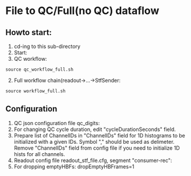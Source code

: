 # File to QC/Full(no QC) dataflow
## Howto start:
1. cd-ing to this sub-directory
2. Start:
  1. QC workflow:
````
source qc_workflow_full.sh
````
  2. Full workflow chain(readout->...->StfSender:
````
source workflow_full.sh
````

## Configuration
1. QC json configuration file qc_digits:
  1. For changing QC cycle duration, edit "cycleDurationSeconds" field.
  2. Prepare list of ChannelIDs in "ChannelIDs" field for 1D histograms to be initialized with a given IDs. Symbol "," should be used as delimeter. Remove "ChannelIDs" field from config file if you need to initialize 1D hists for all channels.
2. Readout config file readout_stf_file.cfg, segment "consumer-rec":
  1. For dropping emptyHBFs: dropEmptyHBFrames=1
